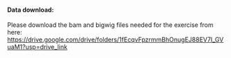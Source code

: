 #### Data download:

Please download the bam and bigwig files needed for the exercise from here: https://drive.google.com/drive/folders/1fEcqvFpzrmmBhOnugEJ88EV7I_GVuaM1?usp=drive_link

